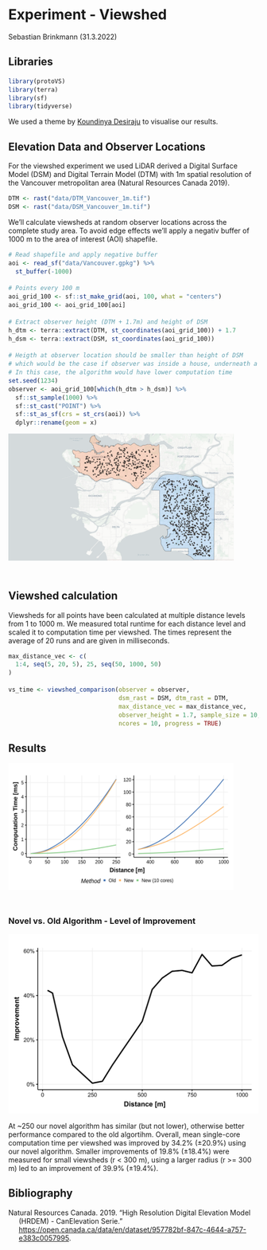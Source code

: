 Experiment - Viewshed
================
Sebastian Brinkmann
(31.3.2022)

## Libraries

``` r
library(protoVS)
library(terra)
library(sf)
library(tidyverse)
```

We used a theme by [Koundinya Desiraju](https://rpubs.com/Koundy/71792)
to visualise our results.

## Elevation Data and Observer Locations

For the viewshed experiment we used LiDAR derived a Digital Surface
Model (DSM) and Digital Terrain Model (DTM) with 1m spatial resolution
of the Vancouver metropolitan area (Natural Resources Canada 2019).

``` r
DTM <- rast("data/DTM_Vancouver_1m.tif")
DSM <- rast("data/DSM_Vancouver_1m.tif")
```

We’ll calculate viewsheds at random observer locations across the
complete study area. To avoid edge effects we’ll apply a negativ buffer
of 1000 m to the area of interest (AOI) shapefile.

``` r
# Read shapefile and apply negative buffer
aoi <- read_sf("data/Vancouver.gpkg") %>% 
  st_buffer(-1000)

# Points every 100 m
aoi_grid_100 <- sf::st_make_grid(aoi, 100, what = "centers")
aoi_grid_100 <- aoi_grid_100[aoi]

# Extract observer height (DTM + 1.7m) and height of DSM
h_dtm <- terra::extract(DTM, st_coordinates(aoi_grid_100)) + 1.7
h_dsm <- terra::extract(DSM, st_coordinates(aoi_grid_100))

# Heigth at observer location should be smaller than height of DSM
# which would be the case if observer was inside a house, underneath a tree etc.
# In this case, the algorithm would have lower computation time
set.seed(1234)
observer <- aoi_grid_100[which(h_dtm > h_dsm)] %>% 
  sf::st_sample(1000) %>% 
  sf::st_cast("POINT") %>% 
  sf::st_as_sf(crs = st_crs(aoi)) %>% 
  dplyr::rename(geom = x)
```

<div
style="position: relative; padding-bottom: 56.25%; height: 0; overflow: hidden;">

<a href="https://h2961284.stratoserver.net/AGILE/viewshed_observer_locations.html">
<img alt="observer" src="../../../docs/observer_locations.PNG"
     style="position: absolute; top: 0; left: 0; width: 90%; height: 90%;">
</a>

</div>

## Viewshed calculation

Viewsheds for all points have been calculated at multiple distance
levels from 1 to 1000 m. We measured total runtime for each distance
level and scaled it to computation time per viewshed. The times
represent the average of 20 runs and are given in milliseconds.

``` r
max_distance_vec <- c(
  1:4, seq(5, 20, 5), 25, seq(50, 1000, 50)
)

vs_time <- viewshed_comparison(observer = observer,
                               dsm_rast = DSM, dtm_rast = DTM,
                               max_distance_vec = max_distance_vec,
                               observer_height = 1.7, sample_size = 10,
                               ncores = 10, progress = TRUE)
```

## Results

<div
style="position: relative; padding-bottom: 56.25%; height: 0; overflow: hidden;">

<a href="https://h2961284.stratoserver.net/AGILE/viewshed_computation_time_small.html">
<img alt="comp_time" src="../../../docs/computation_time.svg"
     style="position: absolute; top: 0; left: 0; width: 90%; height: 90%;">
</a>

</div>

### Novel vs. Old Algorithm - Level of Improvement

![](README_files/figure-gfm/unnamed-chunk-7-1.svg)<!-- -->

At \~250 our novel algorithm has similar (but not lower), otherwise
better performance compared to the old algortihm. Overall, mean
single-core computation time per viewshed was improved by 34.2% (±20.9%)
using our novel algorithm. Smaller improvements of 19.8% (±18.4%) were
measured for small viewsheds (r &lt; 300 m), using a larger radius (r
&gt;= 300 m) led to an improvement of 39.9% (±19.4%).

## Bibliography

<div id="refs" class="references csl-bib-body hanging-indent">

<div id="ref-NaturalResourcesCanada.2019" class="csl-entry">

Natural Resources Canada. 2019. “High Resolution Digital Elevation Model
(HRDEM) - CanElevation Serie.”
<https://open.canada.ca/data/en/dataset/957782bf-847c-4644-a757-e383c0057995>.

</div>

</div>
